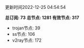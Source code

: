 更新时间2022-12-25 04:54:54

**总订阅: 73**
**总节点: 1281**
**有效节点: 317**
- trojan节点: 39
- ss节点: 106
- v2ray节点: 172
